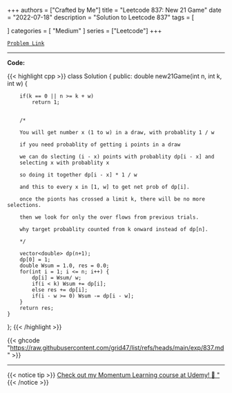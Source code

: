 
+++
authors = ["Crafted by Me"]
title = "Leetcode 837: New 21 Game"
date = "2022-07-18"
description = "Solution to Leetcode 837"
tags = [
    
]
categories = [
    "Medium"
]
series = ["Leetcode"]
+++



[`Problem Link`](https://leetcode.com/problems/new-21-game/description/)

---

**Code:**

{{< highlight cpp >}}
class Solution {
public:
    double new21Game(int n, int k, int w) {
        

        if(k == 0 || n >= k + w)
            return 1;

        
        /*
        
        You will get number x (1 to w) in a draw, with probablity 1 / w
        
        if you need probablity of getting i points in a draw
        
        we can do slecting (i - x) points with probablity dp[i - x] and
        selecting x with probablity x
        
        so doing it together dp[i - x] * 1 / w
        
        and this to every x in [1, w] to get net prob of dp[i].
        
        once the pionts has crossed a limit k, there will be no more selections.
        
        then we look for only the over flows from previous trials.

        why target probablity counted from k onward instead of dp[n].

        */        
        
        vector<double> dp(n+1);
        dp[0] = 1;
        double Wsum = 1.0, res = 0.0;
        for(int i = 1; i <= n; i++) {
            dp[i] = Wsum/ w;
            if(i < k) Wsum += dp[i];
            else res += dp[i];
            if(i - w >= 0) Wsum -= dp[i - w];
        }
        return res;
    }
};
{{< /highlight >}}

{{< ghcode "https://raw.githubusercontent.com/grid47/list/refs/heads/main/exp/837.md" >}}

---



{{< notice tip >}}
[Check out my Momentum Learning course at Udemy! 🚀 "](https://www.udemy.com/course/blind-75-the-data-structures-and-algorithms-essentials/)
{{< /notice >}}

